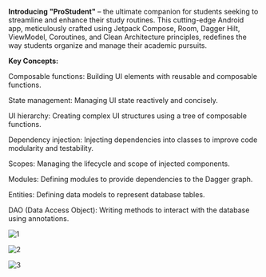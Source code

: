 **Introducing "ProStudent"** – the ultimate companion for students seeking to streamline and enhance their study routines. This cutting-edge Android app, meticulously crafted using Jetpack Compose, Room, Dagger Hilt, ViewModel, Coroutines, and Clean Architecture principles, redefines the way students organize and manage their academic pursuits.


**Key Concepts:**

Composable functions: Building UI elements with reusable and composable functions.

State management: Managing UI state reactively and concisely.

UI hierarchy: Creating complex UI structures using a tree of composable functions.

Dependency injection: Injecting dependencies into classes to improve code modularity and testability.

Scopes: Managing the lifecycle and scope of injected components.

Modules: Defining modules to provide dependencies to the Dagger graph.

Entities: Defining data models to represent database tables.

DAO (Data Access Object): Writing methods to interact with the database using annotations.


![1](https://github.com/nimisha1992/ProStudent/assets/13574985/44f531e5-deee-426c-b5ab-da8aad80327c)

![2](https://github.com/nimisha1992/ProStudent/assets/13574985/e80d6b6a-a6a7-443a-8e29-70cece4e716e)

![3](https://github.com/nimisha1992/ProStudent/assets/13574985/d2ddac23-c6e6-43f4-86cc-e0976d735d44)

